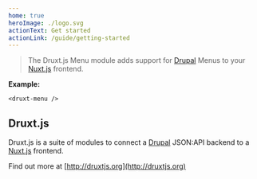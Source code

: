 ```yaml
---
home: true
heroImage: ./logo.svg
actionText: Get started
actionLink: /guide/getting-started
---
```


> The Druxt.js Menu module adds support for [Drupal](https://drupal.org) Menus to your [Nuxt.js](https://nuxtjs.org) frontend.

**Example:**

```vue
<druxt-menu />
```


## Druxt.js

Druxt.js is a suite of modules to connect a [Drupal](https://drupal.org) JSON:API backend to a [Nuxt.js](https://nuxtjs.org) frontend.

Find out more at [http://druxtjs.org](http://druxtjs.org)
